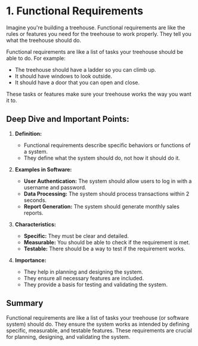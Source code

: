 # 1. Functional Requirements

Imagine you're building a treehouse. Functional requirements are like the rules or features you need for the treehouse to work properly. They tell you what the treehouse should do.

Functional requirements are like a list of tasks your treehouse should be able to do. For example:

- The treehouse should have a ladder so you can climb up.
- It should have windows to look outside.
- It should have a door that you can open and close.

These tasks or features make sure your treehouse works the way you want it to.

## Deep Dive and Important Points:

1. **Definition:**

   - Functional requirements describe specific behaviors or functions of a system.
   - They define what the system should do, not how it should do it.

2. **Examples in Software:**

   - **User Authentication:** The system should allow users to log in with a username and password.
   - **Data Processing:** The system should process transactions within 2 seconds.
   - **Report Generation:** The system should generate monthly sales reports.

3. **Characteristics:**

   - **Specific:** They must be clear and detailed.
   - **Measurable:** You should be able to check if the requirement is met.
   - **Testable:** There should be a way to test if the requirement works.

4. **Importance:**
   - They help in planning and designing the system.
   - They ensure all necessary features are included.
   - They provide a basis for testing and validating the system.

## Summary

Functional requirements are like a list of tasks your treehouse (or software system) should do. They ensure the system works as intended by defining specific, measurable, and testable features. These requirements are crucial for planning, designing, and validating the system.
